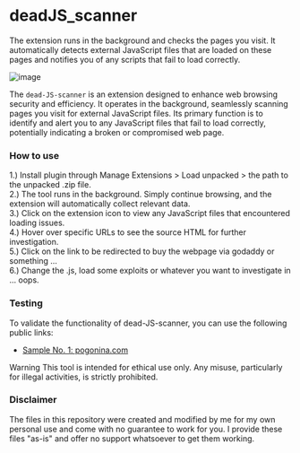 # deadJS_scanner
The extension runs in the background and checks the pages you visit. It automatically detects external JavaScript files that are loaded on these pages and notifies you of any scripts that fail to load correctly.

![image](https://github.com/ratcode404/dead-JS-scanner/assets/89196953/4f814f59-0c9d-4875-8ed5-da4ae07e0271)

The `dead-JS-scanner` is an extension designed to enhance web browsing security and efficiency. It operates in the background, seamlessly scanning pages you visit for external JavaScript files. Its primary function is to identify and alert you to any JavaScript files that fail to load correctly, potentially indicating a broken or compromised web page.

### How to use
1.) Install plugin through Manage Extensions > Load unpacked > the path to the unpacked .zip file.   
2.) The tool runs in the background. Simply continue browsing, and the extension will automatically collect relevant data.  
3.) Click on the extension icon to view any JavaScript files that encountered loading issues.  
4.) Hover over specific URLs to see the source HTML for further investigation.  
5.) Click on the link to be redirected to buy the webpage via godaddy or something ...  
6.) Change the .js, load some exploits or whatever you want to investigate in ... oops.  

### Testing
To validate the functionality of dead-JS-scanner, you can use the following public links:
* [Sample No. 1: pogonina.com](http://pogonina.com/?onf=skachat-server-mod-dlya-samp)  

Warning
This tool is intended for ethical use only. Any misuse, particularly for illegal activities, is strictly prohibited.

### Disclaimer
The files in this repository were created and modified by me for my own personal use and come with no guarantee to work for you. I provide these files "as-is" and offer no support whatsoever to get them working.
